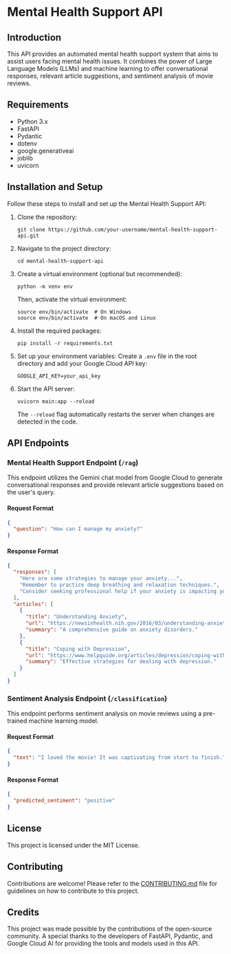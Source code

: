 # Mental Health Support API

## Introduction

This API provides an automated mental health support system that aims to assist users facing mental health issues. It combines the power of Large Language Models (LLMs) and machine learning to offer conversational responses, relevant article suggestions, and sentiment analysis of movie reviews.

## Requirements

- Python 3.x
- FastAPI
- Pydantic
- dotenv
- google.generativeai
- joblib
- uvicorn

## Installation and Setup

Follow these steps to install and set up the Mental Health Support API:

1. Clone the repository:
   ```
   git clone https://github.com/your-username/mental-health-support-api.git
   ```

2. Navigate to the project directory:
   ```
   cd mental-health-support-api
   ```

3. Create a virtual environment (optional but recommended):
   ```
   python -m venv env
   ```

   Then, activate the virtual environment:
   ```
   source env/bin/activate  # On Windows
   source env/bin/activate  # On macOS and Linux
   ```

4. Install the required packages:
   ```
   pip install -r requirements.txt
   ```

5. Set up your environment variables:
   Create a `.env` file in the root directory and add your Google Cloud API key:
   ```
   GOOGLE_API_KEY=your_api_key
   ```

6. Start the API server:
   ```
   uvicorn main:app --reload
   ```

   The `--reload` flag automatically restarts the server when changes are detected in the code.

## API Endpoints

### Mental Health Support Endpoint (`/rag`)

This endpoint utilizes the Gemini chat model from Google Cloud to generate conversational responses and provide relevant article suggestions based on the user's query.

#### Request Format

```json
{
  "question": "How can I manage my anxiety?"
}
```

#### Response Format

```json
{
  "responses": [
    "Here are some strategies to manage your anxiety...",
    "Remember to practice deep breathing and relaxation techniques.",
    "Consider seeking professional help if your anxiety is impacting your daily life."
  ],
  "articles": [
    {
      "title": "Understanding Anxiety",
      "url": "https://newsinhealth.nih.gov/2016/03/understanding-anxiety-disorders",
      "summary": "A comprehensive guide on anxiety disorders."
    },
    {
      "title": "Coping with Depression",
      "url": "https://www.helpguide.org/articles/depression/coping-with-depression.htm",
      "summary": "Effective strategies for dealing with depression."
    }
  ]
}
```

### Sentiment Analysis Endpoint (`/classification`)

This endpoint performs sentiment analysis on movie reviews using a pre-trained machine learning model.

#### Request Format

```json
{
  "text": "I loved the movie! It was captivating from start to finish."
}
```

#### Response Format

```json
{
  "predicted_sentiment": "positive"
}
```

## License

This project is licensed under the MIT License.

## Contributing

Contributions are welcome! Please refer to the [CONTRIBUTING.md](CONTRIBUTING.md) file for guidelines on how to contribute to this project.

## Credits

This project was made possible by the contributions of the open-source community. A special thanks to the developers of FastAPI, Pydantic, and Google Cloud AI for providing the tools and models used in this API.

